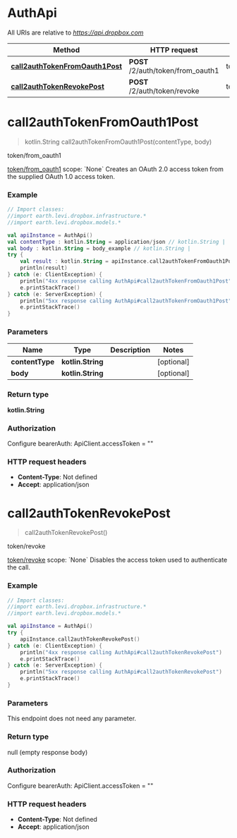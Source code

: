 # AuthApi

All URIs are relative to *https://api.dropbox.com*

Method | HTTP request | Description
------------- | ------------- | -------------
[**call2authTokenFromOauth1Post**](AuthApi.md#call2authTokenFromOauth1Post) | **POST** /2/auth/token/from_oauth1 | token/from_oauth1
[**call2authTokenRevokePost**](AuthApi.md#call2authTokenRevokePost) | **POST** /2/auth/token/revoke | token/revoke


<a name="call2authTokenFromOauth1Post"></a>
# **call2authTokenFromOauth1Post**
> kotlin.String call2authTokenFromOauth1Post(contentType, body)

token/from_oauth1

[token/from_oauth1](https://www.dropbox.com/developers/documentation/http/documentation#auth-token-from_oauth1)  scope: &#x60;None&#x60;  Creates an OAuth 2.0 access token from the supplied OAuth 1.0 access token.

### Example
```kotlin
// Import classes:
//import earth.levi.dropbox.infrastructure.*
//import earth.levi.dropbox.models.*

val apiInstance = AuthApi()
val contentType : kotlin.String = application/json // kotlin.String | 
val body : kotlin.String = body_example // kotlin.String | 
try {
    val result : kotlin.String = apiInstance.call2authTokenFromOauth1Post(contentType, body)
    println(result)
} catch (e: ClientException) {
    println("4xx response calling AuthApi#call2authTokenFromOauth1Post")
    e.printStackTrace()
} catch (e: ServerException) {
    println("5xx response calling AuthApi#call2authTokenFromOauth1Post")
    e.printStackTrace()
}
```

### Parameters

Name | Type | Description  | Notes
------------- | ------------- | ------------- | -------------
 **contentType** | **kotlin.String**|  | [optional]
 **body** | **kotlin.String**|  | [optional]

### Return type

**kotlin.String**

### Authorization


Configure bearerAuth:
    ApiClient.accessToken = ""

### HTTP request headers

 - **Content-Type**: Not defined
 - **Accept**: application/json

<a name="call2authTokenRevokePost"></a>
# **call2authTokenRevokePost**
> call2authTokenRevokePost()

token/revoke

[token/revoke](https://www.dropbox.com/developers/documentation/http/documentation#auth-token-revoke)  scope: &#x60;None&#x60;  Disables the access token used to authenticate the call.      

### Example
```kotlin
// Import classes:
//import earth.levi.dropbox.infrastructure.*
//import earth.levi.dropbox.models.*

val apiInstance = AuthApi()
try {
    apiInstance.call2authTokenRevokePost()
} catch (e: ClientException) {
    println("4xx response calling AuthApi#call2authTokenRevokePost")
    e.printStackTrace()
} catch (e: ServerException) {
    println("5xx response calling AuthApi#call2authTokenRevokePost")
    e.printStackTrace()
}
```

### Parameters
This endpoint does not need any parameter.

### Return type

null (empty response body)

### Authorization


Configure bearerAuth:
    ApiClient.accessToken = ""

### HTTP request headers

 - **Content-Type**: Not defined
 - **Accept**: application/json


